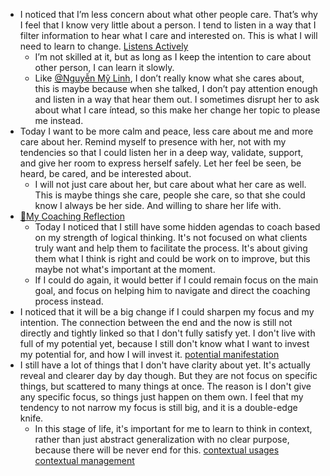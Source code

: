 - I noticed that I’m less concern about what other people care. That’s why I feel that I know very little about a person. I tend to listen in a way that I filter information to hear what I care and interested on. This is what I will need to learn to change. [Listens Actively](<Listens Actively.md>)
    - I’m not skilled at it, but as long as I keep the intention to care about other person, I can learn it slowly.
    - Like [@Nguyễn Mỹ Linh](<@Nguyễn Mỹ Linh.md>), I don’t really know what she cares about, this is maybe because when she talked, I don’t pay attention enough and listen in a way that hear them out. I sometimes disrupt her to ask about what I care íntead, so this make her change her topic to please me instead.
- Today I want to be more calm and peace, less care about me and more care about her. Remind myself to presence with her, not with my tendencies so that I could listen her in a deep way, validate, support, and give her room to express herself safely. Let her feel be seen, be heard, be cared, and be interested about.
    - I will not just care about her, but care about what her care as well. This is maybe things she care, people she care, so that she could know I always be her side. And willing to share her life with.
- [🌱My Coaching Reflection](<🌱My Coaching Reflection.md>)
    - Today I noticed that I still have some hidden agendas to coach based on my strength of logical thinking. It's not focused on what clients truly want and help them to facilitate the process. It's about giving them what I think is right and could be work on to improve, but this maybe not what's important at the moment. 
    - If I could do again, it would better if I could remain focus on the main goal, and focus on helping him to navigate and direct the coaching process instead.
- I noticed that it will be a big change if I could sharpen my focus and my intention. The connection between the end and the now is still not directly and tightly linked so that I don't fully satisfy yet. I don't live with full of my potential yet, because I still don't know what I want to invest my potential for, and how I will invest it. [potential manifestation](<potential manifestation.md>)
- I still have a lot of things that I don't have clarity about yet. It's actually reveal and clearer day by day though. But they are not focus on specific things, but scattered to many things at once. The reason is I don't give any specific focus, so things just happen on them own. I feel that my tendency to not narrow my focus is still big, and it is a double-edge knife. 
    - In this stage of life, it's important for me to learn to think in context, rather than just abstract generalization with no clear purpose, because there will be never end for this. [contextual usages](<contextual usages.md>) [contextual management](<contextual management.md>)

